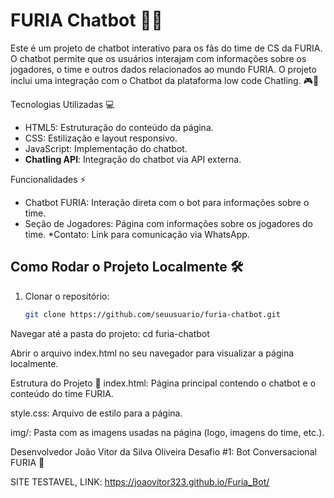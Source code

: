 # FURIA Chatbot 🦊🤖

Este é um projeto de chatbot interativo para os fãs do time de CS da FURIA. O chatbot permite que os usuários interajam com informações sobre os jogadores, o time e outros dados relacionados ao mundo FURIA. O projeto inclui uma integração com o Chatbot da plataforma low code Chatling. 🎮💬

 Tecnologias Utilizadas 💻

- HTML5: Estruturação do conteúdo da página. 
- CSS: Estilização e layout responsivo. 
- JavaScript: Implementação do chatbot. 
- **Chatling API**: Integração do chatbot via API externa. 

 Funcionalidades ⚡

- Chatbot FURIA: Interação direta com o bot para informações sobre o time. 
- Seção de Jogadores: Página com informações sobre os jogadores do time. 
  *Contato: Link para comunicação via WhatsApp. 

## Como Rodar o Projeto Localmente 🛠️

1. Clonar o repositório:
   ```bash
   git clone https://github.com/seuusuario/furia-chatbot.git
Navegar até a pasta do projeto: cd furia-chatbot

Abrir o arquivo index.html no seu navegador para visualizar a página localmente. 

Estrutura do Projeto 📁
index.html: Página principal contendo o chatbot e o conteúdo do time FURIA. 

style.css: Arquivo de estilo para a página. 

img/: Pasta com as imagens usadas na página (logo, imagens do time, etc.). 

Desenvolvedor 
João Vitor da Silva Oliveira
Desafio #1: Bot Conversacional FURIA 🦊

SITE TESTAVEL, LINK: https://joaovitor323.github.io/Furia_Bot/
